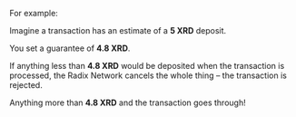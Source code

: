 For example:

Imagine a transaction has an estimate of a **5 XRD** deposit.

You set a guarantee of **4.8 XRD**.

If anything less than **4.8 XRD** would be deposited when the transaction is processed, the Radix Network cancels the whole thing – the transaction is rejected.

Anything more than **4.8 XRD** and the transaction goes through!